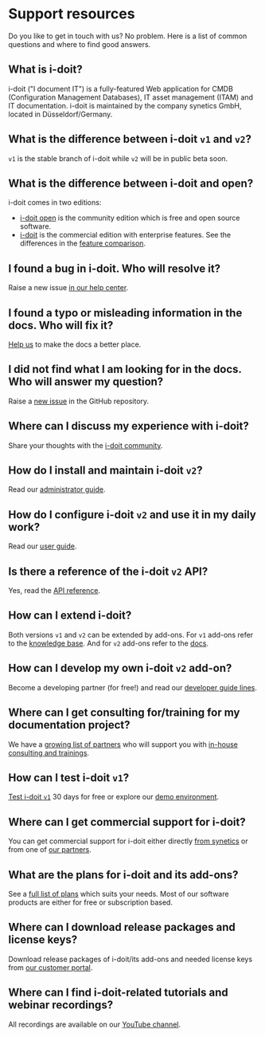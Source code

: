 # Support resources

Do you like to get in touch with us? No problem. Here is a list of common questions and where to find good answers.

## What is i-doit?

i-doit ("I document IT") is a fully-featured Web application for CMDB (Configuration Management Databases), IT asset management (ITAM) and IT documentation. i-doit is maintained by the company synetics GmbH, located in Düsseldorf/Germany.

## What is the difference between i-doit `v1` and `v2`?

`v1` is the stable branch of i-doit while `v2` will be in public beta soon.

## What is the difference between i-doit and open?

i-doit comes in two editions:

-   [i-doit open][open] is the community edition which is free and open source software.
-   [i-doit][website] is the commercial edition with enterprise features. See the differences in the [feature comparison][comparison].

## I found a bug in i-doit. Who will resolve it?

Raise a new issue [in our help center][help].

## I found a typo or misleading information in the docs. Who will fix it?

[Help us][contributing] to make the docs a better place.

## I did not find what I am looking for in the docs. Who will answer my question?

Raise a [new issue][issues] in the GitHub repository.

## Where can I discuss my experience with i-doit?

Share your thoughts with the [i-doit community][community].

## How do I install and maintain i-doit `v2`?

Read our [administrator guide][docs].

## How do I configure i-doit `v2` and use it in my daily work?

Read our [user guide][docs].

## Is there a reference of the i-doit `v2` API?

Yes, read the [API reference][docs].

## How can I extend i-doit?

Both versions `v1` and `v2` can be extended by add-ons. For `v1` add-ons refer to the [knowledge base][kb]. And for `v2` add-ons refer to the [docs][docs].

## How can I develop my own i-doit `v2` add-on?

Become a developing partner (for free!) and read our [developer guide lines][docs].

## Where can I get consulting for/training for my documentation project?

We have a [growing list of partners][partners] who will support you with [in-house consulting and trainings][trainings].

## How can I test i-doit `v1`?

[Test i-doit `v1`][trail] 30 days for free or explore our [demo environment][demo].

## Where can I get commercial support for i-doit?

You can get commercial support for i-doit either directly [from synetics][help] or from one of [our partners][partners].

## What are the plans for i-doit and its add-ons?

See a [full list of plans][plans] which suits your needs. Most of our software products are either for free or subscription based.

## Where can I download release packages and license keys?

Download release packages of i-doit/its add-ons and needed license keys from [our customer portal][portal].

## Where can I find i-doit-related tutorials and webinar recordings?

All recordings are available on our [YouTube channel][youtube].

[community]: https://community.i-doit.com/
[comparison]: https://www.i-doit.org/cmdb-it-documentation/
[contributing]: CONTRIBUTING.md
[portal]: https://portal.i-doit.com/
[demo]: https://demo.i-doit.com/
[docs]: https://docs.i-doit.com
[help]: https://help.i-doit.com/
[kb]: https://kb.i-doit.com/
[issues]: https://github.com/i-doit/docs/issues
[open]: https://i-doit.org/
[partners]: https://www.i-doit.com/en/partner/
[plans]: https://www.i-doit.com/en/i-doit/price-overview/
[trail]: https://www.i-doit.com/en/i-doit/i-doit-30-day-free-trial-download/
[trainings]: https://www.i-doit.com/en/support/producttrainings/
[website]: https://i-doit.com/
[youtube]: https://www.youtube.com/user/smartitsm
